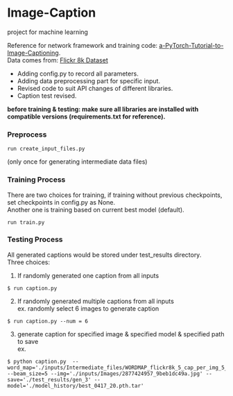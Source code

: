 # Image-Caption
project for machine learning <br />


Reference for network framework and training code: <a href="https://github.com/sgrvinod/a-PyTorch-Tutorial-to-Image-Captioning">a-PyTorch-Tutorial-to-Image-Captioning</a>. <br />
Data comes from: <a href="https://www.kaggle.com/adityajn105/flickr8k?select=Images">Flickr 8k Dataset</a> <br />


- Adding config.py to record all parameters.
- Adding data preprocessing part for specific input.
- Revised code to suit API changes of different libraries.
- Caption test revised.

**before training & testing: make sure all libraries are installed with compatible versions (requirements.txt for reference).**

### Preprocess
```
run create_input_files.py
```
(only once for generating intermediate data files)

### Training Process
There are two choices for training, if training without previous checkpoints, set checkpoints in config.py as None. <br />
Another one is training based on current best model (default).
```
run train.py
```

### Testing Process
All generated captions would be stored under test_results directory. <br />
Three choices:
1. If randomly generated one caption from all inputs
```
$ run caption.py
```
2. If randomly generated multiple captions from all inputs <br />
ex. randomly select 6 images to generate caption
```
$ run caption.py --num = 6
```
3. generate caption for specified image & specified model & specified path to save<br />
ex.
```
$ python caption.py  --word_map='./inputs/Intermediate_files/WORDMAP_flickr8k_5_cap_per_img_5_min_word_freq.json' --beam_size=5 --img='./inputs/Images/2877424957_9beb1dc49a.jpg' --save='./test_results/gen_3' --model='./model_history/best_0417_20.pth.tar'
```
